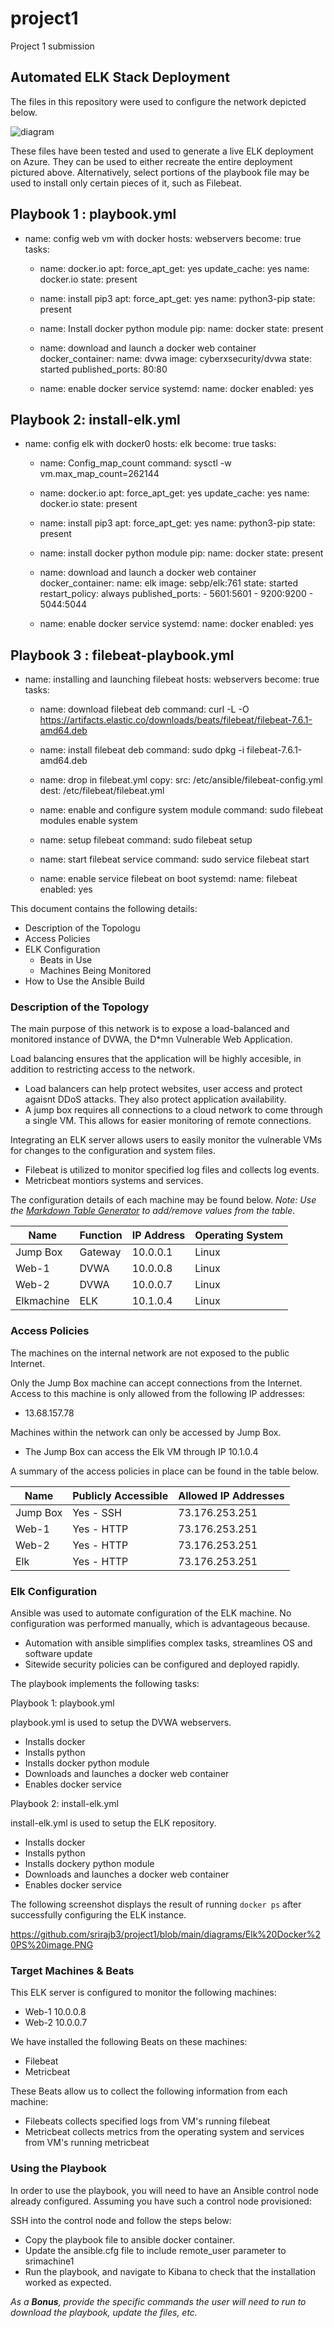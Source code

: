 # project1
Project 1 submission
## Automated ELK Stack Deployment

The files in this repository were used to configure the network depicted below.

![diagram](https://github.com/srirajb3/project1/blob/main/diagrams/Elk_Diagram.png)

These files have been tested and used to generate a live ELK deployment on Azure. They can be used to either recreate the entire deployment pictured above. Alternatively, select portions of the playbook file may be used to install only certain pieces of it, such as Filebeat.

Playbook 1 : playbook.yml
 ---
  - name: config web vm with docker
    hosts: webservers
    become: true
    tasks:
    - name: docker.io
      apt:
        force_apt_get: yes
        update_cache: yes
        name: docker.io
        state: present

    - name: install pip3
      apt:
        force_apt_get: yes
        name: python3-pip
        state: present

    - name: Install docker python module
      pip:
        name: docker
        state: present

    - name: download and launch a docker web container
      docker_container:
        name: dvwa
        image: cyberxsecurity/dvwa
        state: started
        published_ports: 80:80

    - name: enable docker service
      systemd:
        name: docker
        enabled: yes

Playbook 2: install-elk.yml
 ---
  - name: config elk with docker0
    hosts: elk
    become: true
    tasks:
    - name: Config_map_count
      command: sysctl -w vm.max_map_count=262144

    - name: docker.io
      apt:
        force_apt_get: yes
        update_cache: yes
        name: docker.io
        state: present

    - name: install pip3
      apt:
        force_apt_get: yes
        name: python3-pip
        state: present

    - name: install docker python module
      pip:
        name: docker
        state: present

    - name: download and launch a docker web container
      docker_container:
        name: elk
        image: sebp/elk:761
        state: started
        restart_policy: always
        published_ports:
          - 5601:5601
          - 9200:9200
          - 5044:5044

    - name: enable docker service
      systemd:
        name: docker
        enabled: yes

Playbook 3 : filebeat-playbook.yml
 ---
  - name: installing and launching filebeat
    hosts: webservers
    become: true
    tasks:

    - name: download filebeat deb
      command: curl -L -O https://artifacts.elastic.co/downloads/beats/filebeat/filebeat-7.6.1-amd64.deb

    - name: install filebeat deb
      command: sudo dpkg -i filebeat-7.6.1-amd64.deb

    - name: drop in filebeat.yml
      copy:
        src: /etc/ansible/filebeat-config.yml
        dest: /etc/filebeat/filebeat.yml

    - name: enable and configure system module
      command: sudo filebeat modules enable system

    - name: setup filebeat
      command: sudo filebeat setup

    - name: start filebeat service
      command: sudo service filebeat start

    - name: enable service filebeat on boot
      systemd:
        name: filebeat
        enabled: yes

This document contains the following details:
- Description of the Topologu
- Access Policies
- ELK Configuration
  - Beats in Use
  - Machines Being Monitored
- How to Use the Ansible Build


### Description of the Topology

The main purpose of this network is to expose a load-balanced and monitored instance of DVWA, the D*mn Vulnerable Web Application.

Load balancing ensures that the application will be highly accesible, in addition to restricting access to the network.
- Load balancers can help protect websites, user access and protect agaisnt DDoS attacks. They also protect application availability. 
- A jump box requires all connections to a cloud network to come through a single VM. This allows for easier monitoring of remote connections.

Integrating an ELK server allows users to easily monitor the vulnerable VMs for changes to the configuration and system files.
- Filebeat is utilized to monitor specified log files and collects log events.
- Metricbeat montiors systems and services.

The configuration details of each machine may be found below.
_Note: Use the [Markdown Table Generator](http://www.tablesgenerator.com/markdown_tables) to add/remove values from the table_.

| Name       | Function | IP Address | Operating System |
|------------|----------|------------|------------------|
| Jump Box   | Gateway  | 10.0.0.1   | Linux            |
| Web-1      | DVWA     | 10.0.0.8   | Linux            |
| Web-2      | DVWA     | 10.0.0.7   | Linux            |
| Elkmachine | ELK      | 10.1.0.4   | Linux            |

### Access Policies

The machines on the internal network are not exposed to the public Internet. 

Only the Jump Box machine can accept connections from the Internet. Access to this machine is only allowed from the following IP addresses:
- 13.68.157.78

Machines within the network can only be accessed by Jump Box.
- The Jump Box can access the Elk VM through IP 10.1.0.4

A summary of the access policies in place can be found in the table below.

| Name     | Publicly Accessible | Allowed IP Addresses |
|----------|---------------------|----------------------|
| Jump Box | Yes - SSH           | 73.176.253.251       |
| Web-1    | Yes - HTTP          | 73.176.253.251       |
| Web-2    | Yes - HTTP          | 73.176.253.251       |
| Elk      | Yes - HTTP          | 73.176.253.251       |

### Elk Configuration

Ansible was used to automate configuration of the ELK machine. No configuration was performed manually, which is advantageous because.
- Automation with ansible simplifies complex tasks, streamlines OS and software update
- Sitewide security policies can be configured and deployed rapidly.

The playbook implements the following tasks:

Playbook 1: playbook.yml

playbook.yml is used to setup the DVWA webservers.
- Installs docker
- Installs python
- Installs docker python module
- Downloads and launches a docker web container
- Enables docker service

Playbook 2: install-elk.yml

install-elk.yml is used to setup the ELK repository.
- Installs docker
- Installs python
- Installs dockery python module
- Downloads and launches a docker web container
- Enables docker service

The following screenshot displays the result of running `docker ps` after successfully configuring the ELK instance.

https://github.com/srirajb3/project1/blob/main/diagrams/Elk%20Docker%20PS%20image.PNG

### Target Machines & Beats
This ELK server is configured to monitor the following machines:
- Web-1 10.0.0.8 
- Web-2 10.0.0.7

We have installed the following Beats on these machines:
- Filebeat
- Metricbeat

These Beats allow us to collect the following information from each machine:
- Filebeats collects specified logs from VM's running filebeat 
- Metricbeat collects metrics from the operating system and services from VM's running metricbeat


### Using the Playbook
In order to use the playbook, you will need to have an Ansible control node already configured. Assuming you have such a control node provisioned: 

SSH into the control node and follow the steps below:
- Copy the playbook file to ansible docker container.
- Update the ansible.cfg file to include remote_user parameter to srimachine1
- Run the playbook, and navigate to Kibana to check that the installation worked as expected.



_As a **Bonus**, provide the specific commands the user will need to run to download the playbook, update the files, etc._
